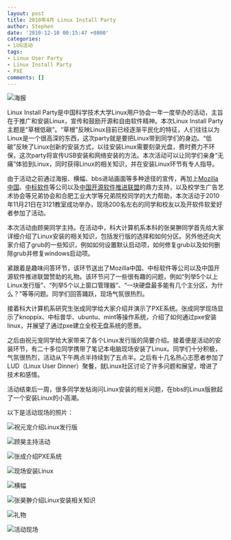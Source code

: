 ```yaml
---
layout: post
title: 2010年4月 Linux Install Party
author: Stephen
date: '2010-12-10 00:15:47 +0800'
categories:
- LUG活动
tags:
- Linux User Party
- Linux Install Party
- PXE
comments: []
---
```


![海报](https://ftp.lug.ustc.edu.cn/wp-content/gallery/2010-10-linux-install-party/950cd675d89349bfde790313dcfc67f0-media_-750x400.jpg)

Linux Install Party是中国科学技术大学Linux用户协会一年一度举办的活动，主旨在于推广和安装Linux，宣传和鼓励开源和自由软件精神。本次Linux Install Party主题是“草根低碳”。“草根”反映Linux目前已经逐渐平民化的特征，人们往往以为Linux是一个很高深的东西，这次party就是要把Linux带到同学们的身边。“低碳”反映了Linux创新的安装方式，以往安装Linux需要刻录光盘，费时费力不环保，这次party将宣传USB安装和网络安装的方法。本次活动可以让同学们亲身“无痛”体验到Linux，同时获得Linux的相关知识，并在安装Linux环节有专人指导。

由于活动之前通过海报、横幅、bbs进站画面等多种途径的宣传，再加上[Mozilla中国](http://www.mozillaonline.com/)、[中标软件](http://www.cs2c.com.cn/)等公司以及[中国开源软件推进联盟](http://www.oss.org.cn/)的鼎力支持，以及校学生广告艺术协会等兄弟协会和合肥工业大学等兄弟院校同学的大力帮助，本次活动于2010年11月21日在3121教室成功举办，现场200名左右的同学和校友以及开软件软爱好者参加了活动。

本次活动由顾昊同学主持。在活动中，科大计算机系本科的张昊翀同学首先给大家详细介绍了Linux安装的相关知识，包括发行版的选择和如何分区。另外他还向大家介绍了grub的一些知识，例如如何设置默认启动项，如何修复grub以及如何删除grub并修复windows启动项。

紧跟着是趣味问答环节，该环节送出了Mozilla中国、中标软件等公司以及中国开源软件推进联盟赞助的礼物。该环节问了一些很有趣的问题，例如“列举5个以上Linux发行版”、“列举5个以上窗口管理器”、“一块硬盘最多能有几个主分区，为什么？”等等问题。同学们回答踊跃，现场气氛很热烈。

接着科大计算机系研究生张成同学给大家介绍并演示了PXE系统。张成同学现场显示了knoppix、中标普华、ubuntu、mint等操作系统，介绍了如何通过pxe安装linux，并展望了通过pxe建立全校无盘系统的愿景。

之后由祝元宠同学给大家带来了各个Linux发行版的简要介绍。接着便是活动的安装环节，有二十多位同学携带了笔记本电脑现场安装了Linux。同学们十分积极，气氛很热烈，活动从下午两点半持续到了五点半。之后有十几名热心志愿者参加了LUD（Linux User Dinner）聚餐，就Linux社区讨论了许多问题和展望，增进了技术和感情。

活动结束后一周，很多同学发帖询问Linux安装的相关问题，在bbs的Linux版掀起了一个安装Linux的小高潮。

以下是活动现场的照片：

![祝元宠介绍Linux发行版](https://ftp.lug.ustc.edu.cn/wp-content/gallery/2010-10-linux-install-party/0e477596eb5207a03450ba42380e3029-media_-900x569.jpg)

![顾昊主持活动](https://ftp.lug.ustc.edu.cn/wp-content/gallery/2010-10-linux-install-party/25c97261058603def86ce06eb7658ee5-media_-900x675.jpg)

![张成介绍PXE系统](https://ftp.lug.ustc.edu.cn/wp-content/gallery/2010-10-linux-install-party/412c3e1c3deee95e4ef420eeab5ca5d9-media_-900x675.jpg)

![现场安装Linux](https://ftp.lug.ustc.edu.cn/wp-content/gallery/2010-10-linux-install-party/48cdecdf722670c42569c24aaaafee69-media_-900x675.jpg)

![横幅](https://ftp.lug.ustc.edu.cn/wp-content/gallery/2010-10-linux-install-party/banner.jpg)

![张昊翀介绍Linux安装相关知识](https://ftp.lug.ustc.edu.cn/wp-content/gallery/2010-10-linux-install-party/d2c6410dcb7985e82d6c2b1ea489805c-media_-900x675.jpg)

![礼物](https://ftp.lug.ustc.edu.cn/wp-content/gallery/2010-10-linux-install-party/deeef91b86a84755ba62acb543ac1871-media_-900x675.jpg)

![活动现场](https://ftp.lug.ustc.edu.cn/wp-content/gallery/2010-10-linux-install-party/dfa67b538de5e8623615de03777102c7-media_-900x675.jpg)
